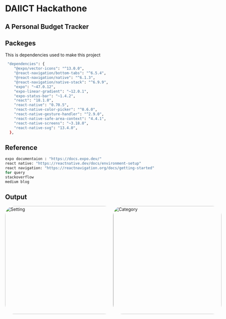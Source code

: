 # DAIICT Hackathone
## A Personal Budget Tracker

## Packeges

This is dependencies used to make this project

```bash
 "dependencies": {
    "@expo/vector-icons": "^13.0.0",
    "@react-navigation/bottom-tabs": "^6.5.4",
    "@react-navigation/native": "^6.1.3",
    "@react-navigation/native-stack": "^6.9.9",
    "expo": "~47.0.12",
    "expo-linear-gradient": "~12.0.1",
    "expo-status-bar": "~1.4.2",
    "react": "18.1.0",
    "react-native": "0.70.5",
    "react-native-color-picker": "^0.6.0",
    "react-native-gesture-handler": "^2.9.0",
    "react-native-safe-area-context": "4.4.1",
    "react-native-screens": "~3.18.0",
    "react-native-svg": "13.4.0",
  },
```
## Reference 
```bash
expo documentaion : "https://docs.expo.dev/"
react native: "https://reactnative.dev/docs/environment-setup"
react navigation: "https://reactnavigation.org/docs/getting-started"
for query
stackoverflow
medium blog
```

## Output 

<div style= "display: flex; flex-direction: row;">
<img width="353" style="border-radius: 30px;" alt="Setting" src="https://user-images.githubusercontent.com/74901469/216751789-27d93ef2-261d-45dd-ba44-bc5e72d6844a.png">
<img width="353" style="border-radius: 30px;" alt="Category" src="https://user-images.githubusercontent.com/74901469/216751800-e648c469-9480-48f2-9971-15869d59b76a.png">
</div>


